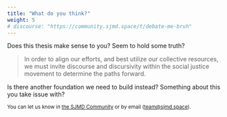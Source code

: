 ```yaml
---
title: "What do you think?"
weight: 5
# discourse: "https://community.sjmd.space/t/debate-me-bruh"
---
```


Does this thesis make sense to you? Seem to hold some truth?

>In order to align our efforts, and best utilize our collective resources, we must invite discourse and discursivity within the social justice movement to determine the paths forward.

Is there another foundation we need to build instead? Something about this you take issue with?

<small>You can let us know in [the SJMD Community](https://community.sjmd.space/t/debate-me-bruh) or by email (team@sjmd.space).</small>